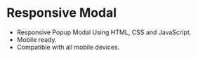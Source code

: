 # Responsive Modal

- Responsive Popup Modal Using HTML, CSS and JavaScript.
- Mobile ready.
- Compatible with all mobile devices.
